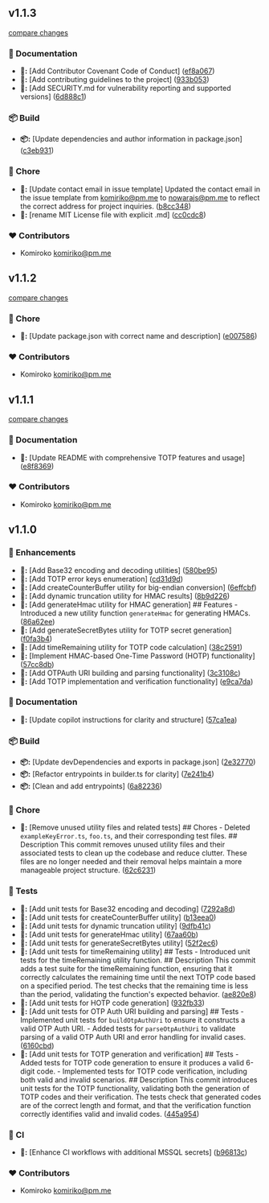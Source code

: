 
## v1.1.3

[compare changes](https://github.com/NowaraJS/totp/compare/v1.1.2...v1.1.3)

### 📖 Documentation

- **📖:** [Add Contributor Covenant Code of Conduct] ([ef8a067](https://github.com/NowaraJS/totp/commit/ef8a067))
- **📖:** [Add contributing guidelines to the project] ([933b053](https://github.com/NowaraJS/totp/commit/933b053))
- **📖:** [Add SECURITY.md for vulnerability reporting and supported versions] ([6d888c1](https://github.com/NowaraJS/totp/commit/6d888c1))

### 📦 Build

- **📦:** [Update dependencies and author information in package.json] ([c3eb931](https://github.com/NowaraJS/totp/commit/c3eb931))

### 🦉 Chore

- **🦉:** [Update contact email in issue template] Updated the contact email in the issue template from komiriko@pm.me to nowarajs@pm.me to reflect the correct address for project inquiries. ([b8cc348](https://github.com/NowaraJS/totp/commit/b8cc348))
- **🦉:** [rename MIT License file with explicit .md] ([cc0cdc8](https://github.com/NowaraJS/totp/commit/cc0cdc8))

### ❤️ Contributors

- Komiroko <komiriko@pm.me>

## v1.1.2

[compare changes](https://github.com/NowaraJS/totp/compare/v1.1.1...v1.1.2)

### 🦉 Chore

- **🦉:** [Update package.json with correct name and description] ([e007586](https://github.com/NowaraJS/totp/commit/e007586))

### ❤️ Contributors

- Komiroko <komiriko@pm.me>

## v1.1.1

[compare changes](https://github.com/NowaraJS/totp/compare/v1.1.0...v1.1.1)

### 📖 Documentation

- **📖:** [Update README with comprehensive TOTP features and usage] ([e8f8369](https://github.com/NowaraJS/totp/commit/e8f8369))

### ❤️ Contributors

- Komiroko <komiriko@pm.me>

## v1.1.0


### 🚀 Enhancements

- **🚀:** [Add Base32 encoding and decoding utilities] ([580be95](https://github.com/NowaraJS/totp/commit/580be95))
- **🚀:** [Add TOTP error keys enumeration] ([cd31d9d](https://github.com/NowaraJS/totp/commit/cd31d9d))
- **🚀:** [Add createCounterBuffer utility for big-endian conversion] ([6effcbf](https://github.com/NowaraJS/totp/commit/6effcbf))
- **🚀:** [Add dynamic truncation utility for HMAC results] ([8b9d226](https://github.com/NowaraJS/totp/commit/8b9d226))
- **🚀:** [Add generateHmac utility for HMAC generation] ## Features - Introduced a new utility function `generateHmac` for generating HMACs. ([86a62ee](https://github.com/NowaraJS/totp/commit/86a62ee))
- **🚀:** [Add generateSecretBytes utility for TOTP secret generation] ([f0fa3b4](https://github.com/NowaraJS/totp/commit/f0fa3b4))
- **🚀:** [Add timeRemaining utility for TOTP code calculation] ([38c2591](https://github.com/NowaraJS/totp/commit/38c2591))
- **🚀:** [Implement HMAC-based One-Time Password (HOTP) functionality] ([57cc8db](https://github.com/NowaraJS/totp/commit/57cc8db))
- **🚀:** [Add OTPAuth URI building and parsing functionality] ([3c3108c](https://github.com/NowaraJS/totp/commit/3c3108c))
- **🚀:** [Add TOTP implementation and verification functionality] ([e9ca7da](https://github.com/NowaraJS/totp/commit/e9ca7da))

### 📖 Documentation

- **📖:** [Update copilot instructions for clarity and structure] ([57ca1ea](https://github.com/NowaraJS/totp/commit/57ca1ea))

### 📦 Build

- **📦:** [Update devDependencies and exports in package.json] ([2e32770](https://github.com/NowaraJS/totp/commit/2e32770))
- **📦:** [Refactor entrypoints in builder.ts for clarity] ([7e241b4](https://github.com/NowaraJS/totp/commit/7e241b4))
- **📦:** [Clean and add entrypoints] ([6a82236](https://github.com/NowaraJS/totp/commit/6a82236))

### 🦉 Chore

- **🦉:** [Remove unused utility files and related tests] ## Chores - Deleted `exampleKeyError.ts`, `foo.ts`, and their corresponding test files. ## Description This commit removes unused utility files and their associated tests to clean up the codebase and reduce clutter. These files are no longer needed and their removal helps maintain a more manageable project structure. ([62c6231](https://github.com/NowaraJS/totp/commit/62c6231))

### 🧪 Tests

- **🧪:** [Add unit tests for Base32 encoding and decoding] ([7292a8d](https://github.com/NowaraJS/totp/commit/7292a8d))
- **🧪:** [Add unit tests for createCounterBuffer utility] ([b13eea0](https://github.com/NowaraJS/totp/commit/b13eea0))
- **🧪:** [Add unit tests for dynamic truncation utility] ([9dfb41c](https://github.com/NowaraJS/totp/commit/9dfb41c))
- **🧪:** [Add unit tests for generateHmac utility] ([67aa60b](https://github.com/NowaraJS/totp/commit/67aa60b))
- **🧪:** [Add unit tests for generateSecretBytes utility] ([52f2ec6](https://github.com/NowaraJS/totp/commit/52f2ec6))
- **🧪:** [Add unit tests for timeRemaining utility] ## Tests - Introduced unit tests for the timeRemaining utility function. ## Description This commit adds a test suite for the timeRemaining function, ensuring that it correctly calculates the remaining time until the next TOTP code based on a specified period. The test checks that the remaining time is less than the period, validating the function's expected behavior. ([ae820e8](https://github.com/NowaraJS/totp/commit/ae820e8))
- **🧪:** [Add unit tests for HOTP code generation] ([932fb33](https://github.com/NowaraJS/totp/commit/932fb33))
- **🧪:** [Add unit tests for OTP Auth URI building and parsing] ## Tests - Implemented unit tests for `buildOtpAuthUri` to ensure it constructs a valid OTP Auth URI. - Added tests for `parseOtpAuthUri` to validate parsing of a valid OTP Auth URI and error handling for invalid cases. ([6160cbd](https://github.com/NowaraJS/totp/commit/6160cbd))
- **🧪:** [Add unit tests for TOTP generation and verification] ## Tests - Added tests for TOTP code generation to ensure it produces a valid 6-digit code. - Implemented tests for TOTP code verification, including both valid and invalid scenarios. ## Description This commit introduces unit tests for the TOTP functionality, validating both the generation of TOTP codes and their verification. The tests check that generated codes are of the correct length and format, and that the verification function correctly identifies valid and invalid codes. ([445a954](https://github.com/NowaraJS/totp/commit/445a954))

### 🤖 CI

- **🤖:** [Enhance CI workflows with additional MSSQL secrets] ([b96813c](https://github.com/NowaraJS/totp/commit/b96813c))

### ❤️ Contributors

- Komiroko <komiriko@pm.me>

